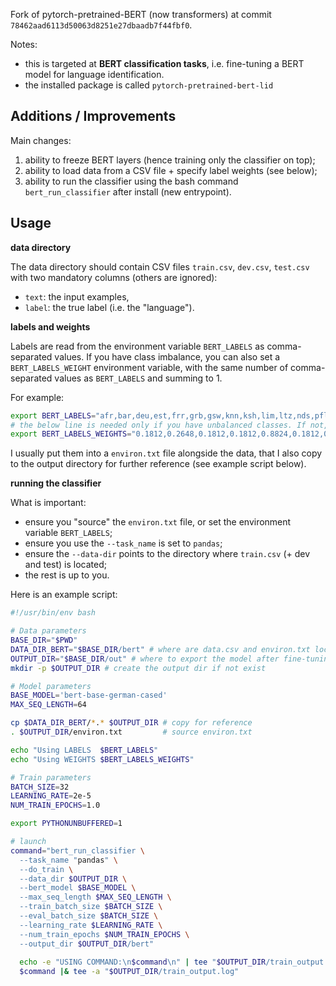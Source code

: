 Fork of pytorch-pretrained-BERT (now transformers) at commit `78462aad6113d50063d8251e27dbaadb7f44fbf0`.

Notes: 

* this is targeted at **BERT classification tasks**, i.e. fine-tuning a BERT model for language identification. 
* the installed package is called `pytorch-pretrained-bert-lid`

## Additions / Improvements

Main changes:

1. ability to freeze BERT layers (hence training only the classifier on top);
2. ability to load data from a CSV file + specify label weights (see below);
3. ability to run the classifier using the bash command `bert_run_classifier` after install (new entrypoint).


## Usage

**data directory**

The data directory should contain CSV files `train.csv`, `dev.csv`, `test.csv` with two mandatory columns (others are ignored): 
* `text`: the input examples,
* `label`: the true label (i.e. the "language").


**labels and weights**

Labels are read from the environment variable `BERT_LABELS` as comma-separated values. 
If you have class imbalance, you can also set a `BERT_LABELS_WEIGHT` environment variable, with the same number of 
comma-separated values as `BERT_LABELS` and summing to 1.

For example:
```bash
export BERT_LABELS="afr,bar,deu,est,frr,grb,gsw,knn,ksh,lim,ltz,nds,pfl,som,swa-swh,zea-vls-nld"
# the below line is needed only if you have unbalanced classes. If not, comment it !
export BERT_LABELS_WEIGHTS="0.1812,0.2648,0.1812,0.1812,0.8824,0.1812,0.1812,1.0,0.8208,0.1812,0.1812,0.1812,0.8334,0.1812,0.2222,0.1812"
```

I usually put them into a `environ.txt` file alongside the data, that I also copy to the output directory for further reference
(see example script below).

**running the classifier**

What is important:

* ensure you "source" the `environ.txt` file, or set the environment variable `BERT_LABELS`;
* ensure you use the `--task_name` is set to `pandas`;
* ensure the `--data-dir` points to the directory where `train.csv` (+ dev and test) is located;
* the rest is up to you.

Here is an example script:

```bash
#!/usr/bin/env bash

# Data parameters
BASE_DIR="$PWD"
DATA_DIR_BERT="$BASE_DIR/bert" # where are data.csv and environ.txt located
OUTPUT_DIR="$BASE_DIR/out" # where to export the model after fine-tuning
mkdir -p $OUTPUT_DIR # create the output dir if not exist

# Model parameters
BASE_MODEL='bert-base-german-cased'
MAX_SEQ_LENGTH=64

cp $DATA_DIR_BERT/*.* $OUTPUT_DIR # copy for reference
. $OUTPUT_DIR/environ.txt         # source environ.txt

echo "Using LABELS  $BERT_LABELS"
echo "Using WEIGHTS $BERT_LABELS_WEIGHTS"

# Train parameters
BATCH_SIZE=32
LEARNING_RATE=2e-5
NUM_TRAIN_EPOCHS=1.0

export PYTHONUNBUFFERED=1

# launch
command="bert_run_classifier \
  --task_name "pandas" \
  --do_train \
  --data_dir $OUTPUT_DIR \
  --bert_model $BASE_MODEL \
  --max_seq_length $MAX_SEQ_LENGTH \
  --train_batch_size $BATCH_SIZE \
  --eval_batch_size $BATCH_SIZE \
  --learning_rate $LEARNING_RATE \
  --num_train_epochs $NUM_TRAIN_EPOCHS \
  --output_dir $OUTPUT_DIR/bert"
  
  echo -e "USING COMMAND:\n$command\n" | tee "$OUTPUT_DIR/train_output.log"
  $command |& tee -a "$OUTPUT_DIR/train_output.log"
```